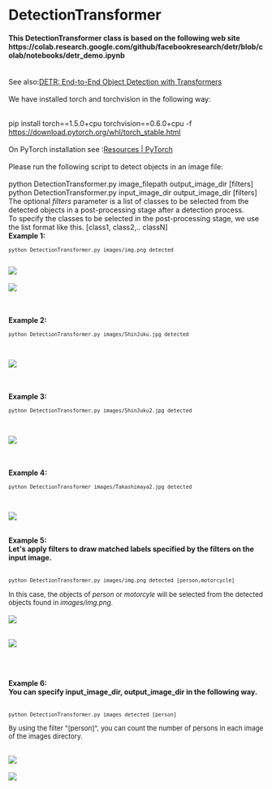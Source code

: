 
<h1>
DetectionTransformer
</h1>

<h4>
This DetectionTransformer class is based on the following web site
 https://colab.research.google.com/github/facebookresearch/detr/blob/colab/notebooks/detr_demo.ipynb
</h4>
<br>
See also:<a href='https://github.com/facebookresearch/detr'>DETR: End-to-End Object Detection with Transformers</a>
<br>
<br>
We have installed torch and torchvision in the following way:<br><br>
 
pip install torch==1.5.0+cpu torchvision==0.6.0+cpu -f https://download.pytorch.org/whl/torch_stable.html<br>
<br>
On PyTorch installation see :<a href="https://pytorch.org/resources/">Resources | PyTorch</a> 
<br>
<br>
Please run the following script to detect objects in an image file:<br>
<br>
python DetectionTransformer.py image_filepath output_image_dir [filters]
<br>
python DetectionTransformer.py input_image_dir output_image_dir [filters]
<br>
The optional <i>filters</i> parameter is a list of classes to be selected from the detected objects in a post-processing stage
after a detection process.<br>
 To specify the classes to be selected in the post-processing stage, we use the list format like this.
  [class1, class2,.. classN]
<br>
<b>Example 1:</b><br>

<font size=2>
<pre>
python DetectionTransformer.py images/img.png detected
</pre>
</font>
<br>
<img src="./detected/img.png">
<br>
<br>
<img src="./detected/img.png.txt.png">

<br><br>
<b>Example 2:</b><br>
<font size=2>
<pre>
python DetectionTransformer.py images/ShinJuku.jpg detected
</pre>
</font>
<br><br>
<img src="./detected/ShinJuku.jpg">


<br><br>
<b>Example 3:</b><br>

<font size=2>
<pre>
python DetectionTransformer.py images/ShinJuku2.jpg detected
</pre>
</font>
<br><br>
<img src="./detected/ShinJuku2.jpg">

<br><br>
<b>Example 4:</b><br>

<font size=2>
<pre>
python DetectionTransformer images/Takashimaya2.jpg detected
</pre>
</font>
<br><br>
<img src="./detected/Takashimaya2.jpg">
<br><br>

<b>Example 5:</b><br>
<b>
 Let's apply filters to draw matched labels specified by the filters on the input image.
<br>
<br>
</b>
<font size=2>
<pre>
python DetectionTransformer.py images/img.png detected [person,motorcycle]
</pre>
In this case, the objects of <i>person</i> or <i>motorcyle</i> will be selected from the detected objects found in <i>images/img.png</i>.
</font>
<br><br>
<img src="./detected/person_motorcycle_img.png">
<br><br>

<img src="./detected/person_motorcycle_img.png.txt.png">

<br><br>

<b>Example 6:</b><br>
<b>
 You can specify input_image_dir, output_image_dir in the following way.<br><br>
</b>
<font size=2>
<pre>
python DetectionTransformer.py images detected [person]
</pre>
By using the filter "[person]", you can count the number of persons in each image of the images directory.<br> 

</font>
<br>
<img src="./detected/person_img.png">
<br><br>

<img src="./detected/all_img.png.txt.png">

